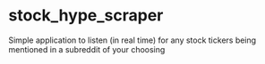 ﻿# stock_hype_scraper
Simple application to listen (in real time) for any stock tickers being mentioned in a subreddit of your choosing
